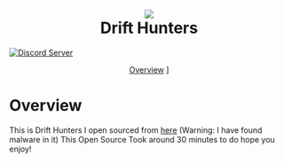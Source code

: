 
<h1 align="center">
  <br>
<img src="https://github.com/Tylerpizza11/Drift-Hunters/blob/main/github/Drift%20Hunters.png?raw=true"></a>
  <br>
  Drift Hunters
  <br>
</h1>
<a href="https://discord.gg/gJy9hSCcAy">
    <img src="https://discordapp.com/api/guilds/952398424576253992/widget.png?style=shield" alt="Discord Server">
  </a>
  
<p align="center">
  <a href="#overview">Overview</a>
  ]
</p>


# Overview  
  This is Drift Hunters I open sourced from [here](https://chrome.google.com/webstore/detail/drift-hunters/iecnohknckkefejnkpokbnmnhcbngoik) (Warning: I have found malware in it) This Open Source Took around 30 minutes to do hope you enjoy!


